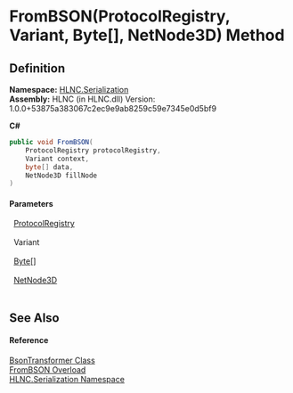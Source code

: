 # FromBSON(ProtocolRegistry, Variant, Byte[], NetNode3D) Method




## Definition
**Namespace:** <a href="N_HLNC_Serialization">HLNC.Serialization</a>  
**Assembly:** HLNC (in HLNC.dll) Version: 1.0.0+53875a383067c2ec9e9ab8259c59e7345e0d5bf9

**C#**
``` C#
public void FromBSON(
	ProtocolRegistry protocolRegistry,
	Variant context,
	byte[] data,
	NetNode3D fillNode
)
```



#### Parameters
<dl><dt>  <a href="T_HLNC_Serialization_ProtocolRegistry">ProtocolRegistry</a></dt><dd> </dd><dt>  Variant</dt><dd> </dd><dt>  <a href="https://learn.microsoft.com/dotnet/api/system.byte" target="_blank" rel="noopener noreferrer">Byte</a>[]</dt><dd> </dd><dt>  <a href="T_HLNC_NetNode3D">NetNode3D</a></dt><dd> </dd></dl>

## See Also


#### Reference
<a href="T_HLNC_Serialization_BsonTransformer">BsonTransformer Class</a>  
<a href="Overload_HLNC_Serialization_BsonTransformer_FromBSON">FromBSON Overload</a>  
<a href="N_HLNC_Serialization">HLNC.Serialization Namespace</a>  

